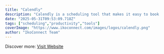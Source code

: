 ```yaml
---
title: "Calendly"
description: "Calendly is a scheduling tool that makes it easy to book meetings and appointments without the back-and-forth emails."
date: "2025-05-31T09:53:09.718Z"
tags: ["scheduling","productivity","tools"]
coverImage: "https://www.ikoconnect.com/images/logos/calendly.png"
author: "IkoConnect Team"
---
```


Discover more: [Visit Website](https://calendly.com/)
